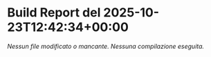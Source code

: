 # Build Report del 2025-10-23T12:42:34+00:00

_Nessun file modificato o mancante. Nessuna compilazione eseguita._
